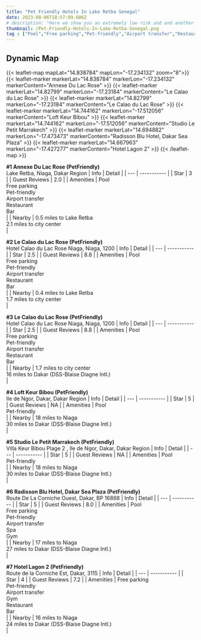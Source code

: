 ```yaml
---
title: "Pet Friendly Hotels In Lake Retba Senegal"
date: 2023-08-06T18:57:09.606Z
# description: "Here we show you an extremely low risk and and another medium risk approach to earn passive income "
thumbnail: /Pet-Friendly-Hotels-In-Lake-Retba-Senegal.png
tag : ["Pool","Free parking","Pet-friendly","Airport transfer","Restaurant","Bar","Spa","Gym"]
---
```


## Dynamic Map
{{< leaflet-map  mapLat="14.838784" mapLon="-17.234132" zoom="8">}}
    {{< leaflet-marker markerLat="14.838784" markerLon="-17.234132" markerContent="Annexe Du Lac Rose" >}}
    {{< leaflet-marker markerLat="14.82799" markerLon="-17.23184" markerContent="Le Calao du Lac Rose" >}}
    {{< leaflet-marker markerLat="14.82799" markerLon="-17.23184" markerContent="Le Calao du Lac Rose" >}}
    {{< leaflet-marker markerLat="14.744162" markerLon="-17.512056" markerContent="Loft Keur Bibou" >}}
    {{< leaflet-marker markerLat="14.744162" markerLon="-17.512056" markerContent="Studio Le Petit Marrakech" >}}
    {{< leaflet-marker markerLat="14.694882" markerLon="-17.473473" markerContent="Radisson Blu Hotel, Dakar Sea Plaza" >}}
    {{< leaflet-marker markerLat="14.667963" markerLon="-17.427277" markerContent="Hotel Lagon 2" >}}
{{< /leaflet-map >}}


**#1 Annexe Du Lac Rose (PetFriendly)**<br>Lake Retba, Niaga, Dakar Region
| Info | Detail |
| --- | ----------- |
| Star | 3 |
| Guest Reviews | 2.0 |
| Amenities | Pool<br>Free parking<br>Pet-friendly<br>Airport transfer<br>Restaurant<br>Bar<br> |
| Nearby | 0.5 miles to Lake Retba<br>2.1 miles to city center<br> |

**#2 Le Calao du Lac Rose (PetFriendly)**<br>Hotel Calao du Lac Rose Niaga, Niaga, 1200
| Info | Detail |
| --- | ----------- |
| Star | 2.5 |
| Guest Reviews | 8.8 |
| Amenities | Pool<br>Free parking<br>Pet-friendly<br>Airport transfer<br>Restaurant<br>Bar<br> |
| Nearby | 0.4 miles to Lake Retba<br>1.7 miles to city center<br> |

**#3 Le Calao du Lac Rose (PetFriendly)**<br>Hotel Calao du Lac Rose Niaga, Niaga, 1200
| Info | Detail |
| --- | ----------- |
| Star | 2.5 |
| Guest Reviews | 8.8 |
| Amenities | Pool<br>Free parking<br>Pet-friendly<br>Airport transfer<br>Restaurant<br>Bar<br> |
| Nearby | 1.7 miles to city center<br>16 miles to Dakar (DSS-Blaise Diagne Intl.)<br> |

**#4 Loft Keur Bibou (PetFriendly)**<br>Ile de Ngor, Dakar, Dakar Region
| Info | Detail |
| --- | ----------- |
| Star | 5 |
| Guest Reviews | NA |
| Amenities | Pool<br>Pet-friendly<br> |
| Nearby | 18 miles to Niaga<br>30 miles to Dakar (DSS-Blaise Diagne Intl.)<br> |

**#5 Studio Le Petit Marrakech (PetFriendly)**<br>Villa Keur Bibou Plage 2 , Ile de Ngor, Dakar, Dakar Region
| Info | Detail |
| --- | ----------- |
| Star | 5 |
| Guest Reviews | NA |
| Amenities | Pool<br>Pet-friendly<br> |
| Nearby | 18 miles to Niaga<br>30 miles to Dakar (DSS-Blaise Diagne Intl.)<br> |

**#6 Radisson Blu Hotel, Dakar Sea Plaza (PetFriendly)**<br>Route De La Corniche Ouest, Dakar, BP 16868
| Info | Detail |
| --- | ----------- |
| Star | 5 |
| Guest Reviews | 8.0 |
| Amenities | Pool<br>Free parking<br>Pet-friendly<br>Airport transfer<br>Spa<br>Gym<br> |
| Nearby | 17 miles to Niaga<br>27 miles to Dakar (DSS-Blaise Diagne Intl.)<br> |

**#7 Hotel Lagon 2 (PetFriendly)**<br>Route de la Corniche Est, Dakar, 3115
| Info | Detail |
| --- | ----------- |
| Star | 4 |
| Guest Reviews | 7.2 |
| Amenities | Free parking<br>Pet-friendly<br>Airport transfer<br>Gym<br>Restaurant<br>Bar<br> |
| Nearby | 16 miles to Niaga<br>24 miles to Dakar (DSS-Blaise Diagne Intl.)<br> |

